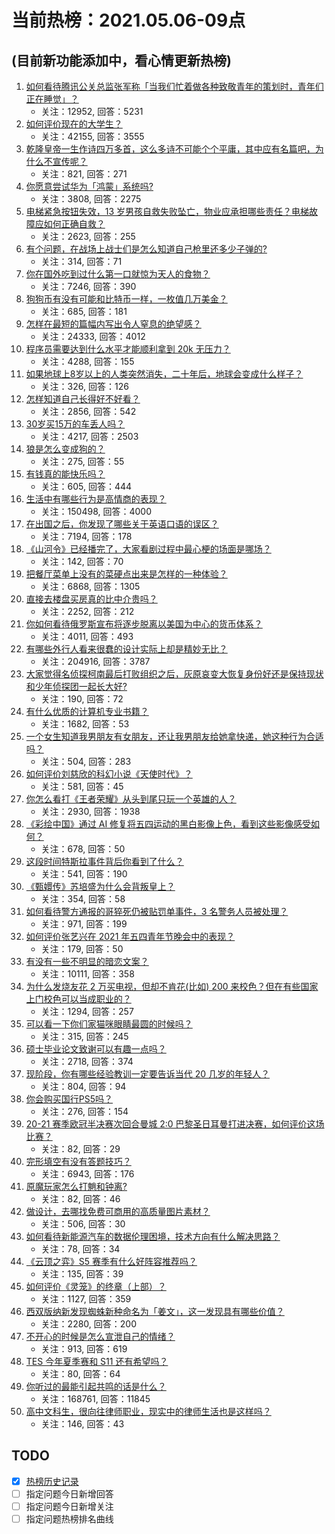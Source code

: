 # 当前热榜：2021.05.06-09点
## (目前新功能添加中，看心情更新热榜)
1. [如何看待腾讯公关总监张军称「当我们忙着做各种致敬青年的策划时，青年们正在睡觉」？](https://www.zhihu.com/question/457759935)
    * 关注：12952, 回答：5231
2. [如何评价现在的大学生？](https://www.zhihu.com/question/26452022)
    * 关注：42155, 回答：3555
3. [乾隆皇帝一生作诗四万多首，这么多诗不可能个个平庸，其中应有名篇吧，为什么不宣传呢？](https://www.zhihu.com/question/452762954)
    * 关注：821, 回答：271
4. [你愿意尝试华为「鸿蒙」系统吗?](https://www.zhihu.com/question/374012496)
    * 关注：3808, 回答：2275
5. [电梯紧急按钮失效，13 岁男孩自救失败坠亡，物业应承担哪些责任？电梯故障应如何正确自救？](https://www.zhihu.com/question/457831377)
    * 关注：2623, 回答：255
6. [有个问题，在战场上战士们是怎么知道自己枪里还多少子弹的?](https://www.zhihu.com/question/457546333)
    * 关注：314, 回答：71
7. [你在国外吃到过什么第一口就惊为天人的食物？](https://www.zhihu.com/question/321664580)
    * 关注：7246, 回答：390
8. [狗狗币有没有可能和比特币一样，一枚值几万美金？](https://www.zhihu.com/question/445598367)
    * 关注：685, 回答：181
9. [怎样在最短的篇幅内写出令人窒息的绝望感？](https://www.zhihu.com/question/39211784)
    * 关注：24333, 回答：4012
10. [程序员需要达到什么水平才能顺利拿到 20k 无压力？](https://www.zhihu.com/question/47597895)
    * 关注：4288, 回答：155
11. [如果地球上8岁以上的人类突然消失，二十年后，地球会变成什么样子？](https://www.zhihu.com/question/456356060)
    * 关注：326, 回答：126
12. [怎样知道自己长得好不好看？](https://www.zhihu.com/question/27471809)
    * 关注：2856, 回答：542
13. [30岁买15万的车丢人吗？](https://www.zhihu.com/question/448373896)
    * 关注：4217, 回答：2503
14. [狼是怎么变成狗的？](https://www.zhihu.com/question/457687785)
    * 关注：275, 回答：55
15. [有钱真的能快乐吗？](https://www.zhihu.com/question/454685979)
    * 关注：605, 回答：444
16. [生活中有哪些行为是高情商的表现？](https://www.zhihu.com/question/35215759)
    * 关注：150498, 回答：4000
17. [在出国之后，你发现了哪些关于英语口语的误区？](https://www.zhihu.com/question/363007395)
    * 关注：7194, 回答：178
18. [《山河令》已经播完了，大家看剧过程中最心梗的场面是哪场？](https://www.zhihu.com/question/451958091)
    * 关注：142, 回答：70
19. [把餐厅菜单上没有的菜硬点出来是怎样的一种体验？](https://www.zhihu.com/question/277670488)
    * 关注：6868, 回答：1305
20. [直接去楼盘买房真的比中介贵吗？](https://www.zhihu.com/question/393131996)
    * 关注：2252, 回答：212
21. [你如何看待俄罗斯宣布将逐步脱离以美国为中心的货币体系？](https://www.zhihu.com/question/457750369)
    * 关注：4011, 回答：493
22. [有哪些外行人看来很蠢的设计实际上却是精妙无比？](https://www.zhihu.com/question/32189846)
    * 关注：204916, 回答：3787
23. [大家觉得名侦探柯南最后打败组织之后，灰原哀变大恢复身份好还是保持现状和少年侦探团一起长大好?](https://www.zhihu.com/question/457584898)
    * 关注：190, 回答：72
24. [有什么优质的计算机专业书籍？](https://www.zhihu.com/question/64837679)
    * 关注：1682, 回答：53
25. [一个女生知道我男朋友有女朋友，还让我男朋友给她拿快递，她这种行为合适吗？](https://www.zhihu.com/question/452456284)
    * 关注：504, 回答：283
26. [如何评价刘慈欣的科幻小说《天使时代》？](https://www.zhihu.com/question/50428892)
    * 关注：581, 回答：45
27. [你怎么看打《王者荣耀》从头到尾只玩一个英雄的人？](https://www.zhihu.com/question/299758752)
    * 关注：2930, 回答：1938
28. [《彩绘中国》通过 AI 修复将五四运动的黑白影像上色，看到这些影像感受如何？](https://www.zhihu.com/question/457739121)
    * 关注：678, 回答：50
29. [这段时间特斯拉事件背后你看到了什么？](https://www.zhihu.com/question/455860663)
    * 关注：541, 回答：190
30. [《甄嬛传》苏培盛为什么会背叛皇上？](https://www.zhihu.com/question/456242618)
    * 关注：354, 回答：58
31. [如何看待警方通报的哥猝死仍被贴罚单事件，3 名警务人员被处理？](https://www.zhihu.com/question/457851891)
    * 关注：971, 回答：199
32. [如何评价张艺兴在 2021 年五四青年节晚会中的表现？](https://www.zhihu.com/question/457808500)
    * 关注：179, 回答：50
33. [有没有一些不明显的暗恋文案？](https://www.zhihu.com/question/426250514)
    * 关注：10111, 回答：358
34. [为什么发烧友花 2 万买电视，但却不肯花(比如) 200 来校色？但在有些国家上门校色可以当成职业的？](https://www.zhihu.com/question/457647194)
    * 关注：1294, 回答：257
35. [可以看一下你们家猫咪眼睛最圆的时候吗？](https://www.zhihu.com/question/454066115)
    * 关注：315, 回答：245
36. [硕士毕业论文致谢可以有趣一点吗？](https://www.zhihu.com/question/401076265)
    * 关注：2718, 回答：374
37. [现阶段，你有哪些经验教训一定要告诉当代 20 几岁的年轻人？](https://www.zhihu.com/question/457150056)
    * 关注：804, 回答：94
38. [你会购买国行PS5吗？](https://www.zhihu.com/question/439176866)
    * 关注：276, 回答：154
39. [20-21 赛季欧冠半决赛次回合曼城 2:0 巴黎圣日耳曼打进决赛，如何评价这场比赛？](https://www.zhihu.com/question/457863658)
    * 关注：82, 回答：29
40. [完形填空有没有答题技巧？](https://www.zhihu.com/question/21864589)
    * 关注：6943, 回答：176
41. [原魔玩家怎么打魈和钟离?](https://www.zhihu.com/question/457570662)
    * 关注：82, 回答：46
42. [做设计，去哪找免费可商用的高质量图片素材？](https://www.zhihu.com/question/294157721)
    * 关注：506, 回答：30
43. [如何看待新能源汽车的数据伦理困境，技术方向有什么解决思路？](https://www.zhihu.com/question/457543547)
    * 关注：78, 回答：34
44. [《云顶之弈》S5 赛季有什么好阵容推荐吗？](https://www.zhihu.com/question/454520007)
    * 关注：135, 回答：39
45. [如何评价《灵笼》的终章（上部）？](https://www.zhihu.com/question/457072944)
    * 关注：1127, 回答：359
46. [西双版纳新发现蜘蛛新种命名为「姜文」，这一发现具有哪些价值？](https://www.zhihu.com/question/457371552)
    * 关注：2280, 回答：200
47. [不开心的时候是怎么宣泄自己的情绪？](https://www.zhihu.com/question/455014687)
    * 关注：913, 回答：619
48. [TES 今年夏季赛和 S11 还有希望吗？](https://www.zhihu.com/question/454359571)
    * 关注：80, 回答：64
49. [你听过的最能引起共鸣的话是什么？](https://www.zhihu.com/question/37496011)
    * 关注：168761, 回答：11845
50. [高中文科生，很向往律师职业，现实中的律师生活也是这样吗？](https://www.zhihu.com/question/457653393)
    * 关注：146, 回答：43
## TODO
* [x] [热榜历史记录](hot_history/AllHot.md)
* [ ] 指定问题今日新增回答
* [ ] 指定问题今日新增关注
* [ ] 指定问题热榜排名曲线
